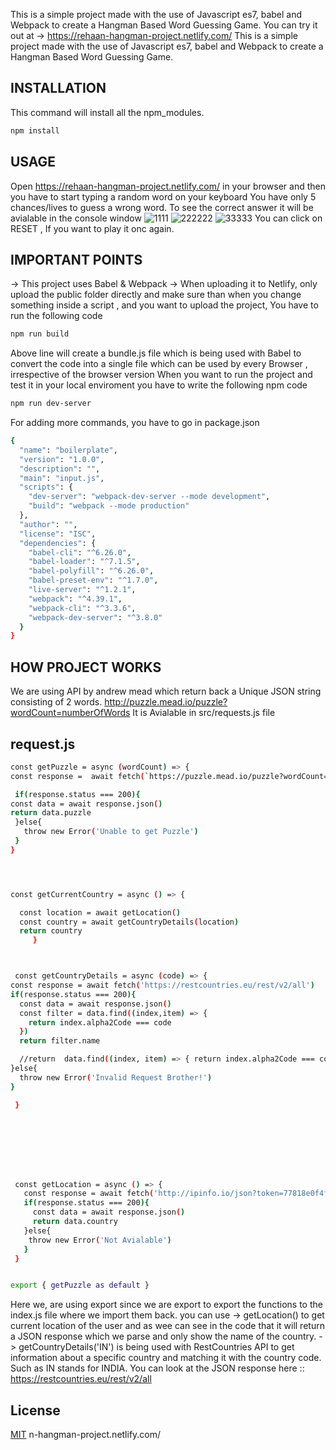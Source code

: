 This is a simple project made with the use of Javascript es7, babel and Webpack to create a Hangman Based Word Guessing Game.
You can try it out at -> https://rehaan-hangman-project.netlify.com/
This is a simple project made with the use of Javascript es7, babel and Webpack to create a Hangman Based Word Guessing Game.

## INSTALLATION
This command will install all the npm_modules.
```bash
npm install
```
## USAGE
Open https://rehaan-hangman-project.netlify.com/ in your browser and then you have to start typing a random word on your keyboard
You have only 5 chances/lives to guess a wrong word. To see the correct answer it will be avialable in the console window
![1111](https://user-images.githubusercontent.com/20107730/62825417-db620c00-bbc8-11e9-97ae-5d0046d3cbda.JPG)
![222222](https://user-images.githubusercontent.com/20107730/62825427-f9c80780-bbc8-11e9-8f37-bd9bd83b5d44.JPG)
![33333](https://user-images.githubusercontent.com/20107730/62825431-09475080-bbc9-11e9-8e37-99f3eef87236.JPG)
You can click on RESET , If you want to play it onc again.

## IMPORTANT POINTS
-> This project uses Babel &amp; Webpack
-> When uploading it to Netlify, only upload the public folder directly and make sure than when you change something inside a script , and you want to upload the project, You have to run the following code
```bash
npm run build
```
Above line will create a bundle.js file which is being used with Babel to convert the code into a single file which can be used by every Browser , irrespective of the browser version
When you want to run the project and test it in your local enviroment you have to write the following npm code
```bash
npm run dev-server
```
For adding more commands, you have to go in package.json 
```bash
{
  "name": "boilerplate",
  "version": "1.0.0",
  "description": "",
  "main": "input.js",
  "scripts": {
    "dev-server": "webpack-dev-server --mode development",
    "build": "webpack --mode production"
  },
  "author": "",
  "license": "ISC",
  "dependencies": {
    "babel-cli": "^6.26.0",
    "babel-loader": "^7.1.5",
    "babel-polyfill": "^6.26.0",
    "babel-preset-env": "^1.7.0",
    "live-server": "^1.2.1",
    "webpack": "^4.39.1",
    "webpack-cli": "^3.3.6",
    "webpack-dev-server": "^3.8.0"
  }
}

```
## HOW PROJECT WORKS
We are using API by andrew mead which return back a Unique JSON string consisting of 2 words.
http://puzzle.mead.io/puzzle?wordCount=numberOfWords
It is Avialable in src/requests.js file

## request.js

```bash
const getPuzzle = async (wordCount) => {
const response =  await fetch(`https://puzzle.mead.io/puzzle?wordCount=${wordCount}`)

 if(response.status === 200){
const data = await response.json()
return data.puzzle
 }else{
   throw new Error('Unable to get Puzzle')
 }
}




const getCurrentCountry = async () => {

  const location = await getLocation()
  const country = await getCountryDetails(location)
  return country
     }



 const getCountryDetails = async (code) => {
const response = await fetch('https://restcountries.eu/rest/v2/all')
if(response.status === 200){
  const data = await response.json()
  const filter = data.find((index,item) => {
    return index.alpha2Code === code
  })
  return filter.name

  //return  data.find((index, item) => { return index.alpha2Code === code})
}else{
  throw new Error('Invalid Request Brother!')
}

 }








 const getLocation = async () => {
   const response = await fetch('http://ipinfo.io/json?token=77818e0f4fc770')
   if(response.status === 200){
     const data = await response.json()
     return data.country
   }else{
    throw new Error('Not Avialable')
   }
 }


export { getPuzzle as default }
```

Here we, are using export since we are export to export the functions to the index.js file where we import them back.
you can use 
-> getLocation() to get current location of the user and as wee can see in the code that it will return a JSON response which we parse and only show the name of the country.
-> getCountryDetails('IN') is being used with RestCountries API to get information about a specific country and matching it with the country code. Such as IN stands for INDIA.
You can look at the JSON response here :: https://restcountries.eu/rest/v2/all















## License
[MIT](https://choosealicense.com/licenses/mit/)
n-hangman-project.netlify.com/
